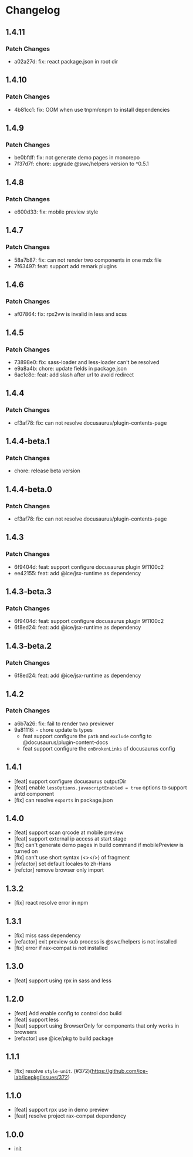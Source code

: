 # Changelog

## 1.4.11

### Patch Changes

- a02a27d: fix: react package.json in root dir

## 1.4.10

### Patch Changes

- 4b81cc1: fix: OOM when use tnpm/cnpm to install dependencies

## 1.4.9

### Patch Changes

- be0bfdf: fix: not generate demo pages in monorepo
- 7f37d7f: chore: upgrade @swc/helpers version to ^0.5.1

## 1.4.8

### Patch Changes

- e600d33: fix: mobile preview style

## 1.4.7

### Patch Changes

- 58a7b87: fix: can not render two components in one mdx file
- 7f63497: feat: support add remark plugins

## 1.4.6

### Patch Changes

- af07864: fix: rpx2vw is invalid in less and scss

## 1.4.5

### Patch Changes

- 73898e0: fix: sass-loader and less-loader can't be resolved
- e9a8a4b: chore: update fields in package.json
- 6ac1c8c: feat: add slash after url to avoid redirect

## 1.4.4

### Patch Changes

- cf3af78: fix: can not resolve docusaurus/plugin-contents-page

## 1.4.4-beta.1

### Patch Changes

- chore: release beta version

## 1.4.4-beta.0

### Patch Changes

- cf3af78: fix: can not resolve docusaurus/plugin-contents-page

## 1.4.3

### Patch Changes

- 6f9404d: feat: support configure docusaurus plugin 9f1100c2
- ee42155: feat: add @ice/jsx-runtime as dependency

## 1.4.3-beta.3

### Patch Changes

- 6f9404d: feat: support configure docusaurus plugin 9f1100c2
- 6f8ed24: feat: add @ice/jsx-runtime as dependency

## 1.4.3-beta.2

### Patch Changes

- 6f8ed24: feat: add @ice/jsx-runtime as dependency

## 1.4.2

### Patch Changes

- a6b7a26: fix: fail to render two previewer
- 9a81116: - chore update ts types
  - feat support configure the `path` and `exclude` config to @docusaurus/plugin-content-docs
  - feat support configure the `onBrokenLinks` of docusaurus config

## 1.4.1

- [feat] support configure docusaurus outputDir
- [feat] enable `lessOptions.javascriptEnabled = true` options to support antd component
- [fix] can resolve `exports` in package.json

## 1.4.0

- [feat] support scan qrcode at mobile preview
- [feat] support external ip access at start stage
- [fix] can't generate demo pages in build command if mobilePreview is turned on
- [fix] can't use short syntax (<></>) of fragment
- [refactor] set default locales to zh-Hans
- [refctor] remove browser only import

## 1.3.2

- [fix] react resolve error in npm

## 1.3.1

- [fix] miss sass dependency
- [refactor] exit preview sub process is @swc/helpers is not installed
- [fix] error if rax-compat is not installed

## 1.3.0

- [feat] support using rpx in sass and less

## 1.2.0

- [feat] Add enable config to control doc build
- [feat] support less
- [feat] support using BrowserOnly for components that only works in browsers
- [refactor] use @ice/pkg to build package

## 1.1.1

- [fix] resolve `style-unit`. (#372)(https://github.com/ice-lab/icepkg/issues/372)

## 1.1.0

- [feat] support rpx use in demo preview
- [feat] resolve project rax-compat dependency

## 1.0.0

- init
